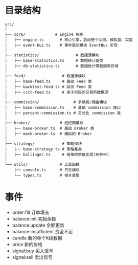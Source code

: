 # 目录结构
```
src/
│
├── core/             # Engine 相关
│   ├── engine.ts       # 核心引擎，启动整个回测、模拟盘、实盘
│   ├── event-bus.ts    # 事件驱动模块 EventBus 实现
│
├── statistics/                # 数据源模块
│   ├── base-statistics.ts     # 数据统计基类
│   ├── db-statistics.ts       # 数据统计带数据库存储
│
├── feed/                # 数据源模块
│   ├── base-feed.ts     # 基础 Feed 类
│   ├── backtest-feed.ts # 回测 Feed 类
│   ├── ccxt-feed.ts     # 用于实际的交易所数据源
│
├── commission/               # 手续费/佣金模块
│   ├── base-commission.ts    # 基础 commission 接口
│   ├── percent-commission.ts # 百分比 commission 类
│
├── broker/             # 经纪商模块
│   ├── base-broker.ts  # 基础 Broker 类
│   ├── mock-broker.ts  # 模拟的 Broker
│
├── strategy/            # 策略模块
│   ├── base-strategy.ts # 策略基类
│   ├── bollinger.ts     # 简单的策略实现(布林带)
│
└── utils/              # 工具函数
    ├── console.ts      # 日志模块
    └── types.ts        # 相关类型
```

# 事件
-  order:fill 订单填充
-  balance:init 初始余额
-  balance:update 余额更新
-  balance:insufficient 资金不足
-  candle 新的单个K线数据
-  price 新的价格
-  signal:buy 买入信号
-  signal:sell 卖出信号
